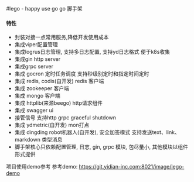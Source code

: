 #lego  - happy use go 
go 脚手架

#### 特性
- 封装对接一点常用服务,降低开发使用成本
- 集成viper配置管理
- 集成logrus日志管理, 支持多日志配置, 支持yd日志格式 便于k8s收集
- 集成gin http server
- 集成grpc server
- 集成 gocron 定时任务调度 支持秒级别定时和指定时间定时
- 集成 redis, codis(自开发) redis 客户端 
- 集成 zookeeper 客户端
- 集成 mongo 客户端
- 集成 httplib(来源beego) http请求组件
- 集成 swagger ui
- 接管信号 支持http grpc graceful shutdown
- 集成 ydmetric(自开发) mon打点
- 集成 dingding robot机器人(自开发), 安全加签模式 支持发送text、link、markdown 类型消息
- 脚手架核心只依赖配置管理, 日志, gin, grpc 模块, 包尽量小, 其他模块以组件形式提供

项目使用demo参考
参考demo:  https://git.yidian-inc.com:8021/image/lego-demo